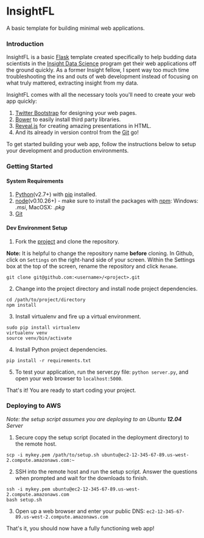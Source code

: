 # InsightFL
A basic template for building minimal web applications.

### Introduction
InsightFL is a basic [Flask](http://flask.pocoo.org/) template created specifically to help budding
data scientists in the [Insight Data Science](http://insightdatascience.com/) program get their web applications
off the ground quickly. As a former Insight fellow, I spent way too much time troubleshooting the ins and outs of
web development instead of focusing on what truly mattered, extracting insight from my data.

InsightFL comes with all the necessary tools you'll need to create your web app quickly:

  1. [Twitter Bootstrap](http://getbootstrap.com/) for designing your web pages.
  2. [Bower](http://bower.io/) to easily install third party libraries.
  3. [Reveal.js](http://lab.hakim.se/reveal-js/#/) for creating amazing presentations in HTML.
  4. And its already in version control from the [Git](http://git-scm.com/) go!

To get started building your web app, follow the instructions below to setup your development and production
environments.

### Getting Started <a name="getting-started"></a>
#### System Requirements <a name="system-requirements"></a>
1. [Python](https://www.python.org/downloads/)(v2.7+) with [pip](http://pip.readthedocs.org/en/latest/installing.html) installed.
2. [node](http://nodejs.org/)(v0.10.26+) - make sure to install the packages with [npm](https://www.npmjs.org/): Windows: *.msi*, MacOSX: *.pkg*
3. [Git](https://help.github.com/articles/set-up-git)

#### Dev Environment Setup <a name="environment-setup"></a>
1. Fork the [project](https://github.com/stormpython/insightfl/fork) and clone the repository.

  **Note:** It is helpful to change the repository name **before** cloning. In Github, click on `Settings` on the right-hand
  side of your screen. Within the Settings box at the top of the screen, rename the repository and click `Rename`.

  ```
  git clone git@github.com:<username>/<project>.git
  ```

2. Change into the project directory and install node project dependencies.

  ```
  cd /path/to/project/directory
  npm install
  ```

3. Install virtualenv and fire up a virtual environment.

  ```
  sudo pip install virtualenv
  virtualenv venv
  source venv/bin/activate
  ```

4. Install Python project dependencies.

  ```
  pip install -r requirements.txt
  ```

5. To test your application, run the server.py file: `python server.py`, and open your web browser to
`localhost:5000`.

That's it! You are ready to start coding your project.

### Deploying to AWS

*Note: the setup script assumes you are deploying to an Ubuntu **12.04** Server*

1. Secure copy the setup script (located in the deployment directory) to the remote host.

  ```
  scp -i mykey.pem /path/to/setup.sh ubuntu@ec2-12-345-67-89.us-west-2.compute.amazonaws.com:~
  ```

2. SSH into the remote host and run the setup script. Answer the questions when prompted and wait for
the downloads to finish.

  ```
  ssh -i mykey.pem ubuntu@ec2-12-345-67-89.us-west-2.compute.amazonaws.com
  bash setup.sh
  ```

3. Open up a web browser and enter your public DNS: `ec2-12-345-67-89.us-west-2.compute.amazonaws.com`

That's it, you should now have a fully functioning web app!
